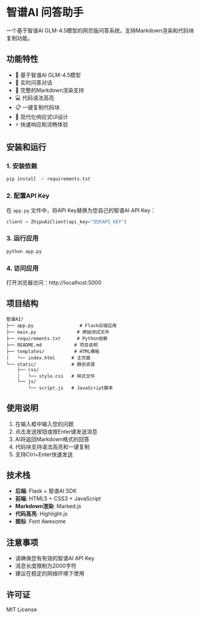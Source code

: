 # 智谱AI 问答助手

一个基于智谱AI GLM-4.5模型的网页版问答系统，支持Markdown渲染和代码块复制功能。

## 功能特性

- 🤖 基于智谱AI GLM-4.5模型
- 💬 实时问答对话
- 📝 完整的Markdown渲染支持
- 💻 代码语法高亮
- 📋 一键复制代码块
- 🎨 现代化响应式UI设计
- ⚡ 快速响应和流畅体验

## 安装和运行

### 1. 安装依赖

```bash
pip install -r requirements.txt
```

### 2. 配置API Key

在 `app.py` 文件中，将API Key替换为您自己的智谱AI API Key：

```python
client = ZhipuAiClient(api_key="您的API_KEY")
```

### 3. 运行应用

```bash
python app.py
```

### 4. 访问应用

打开浏览器访问：http://localhost:5000

## 项目结构

```
智谱AI/
├── app.py                 # Flask后端应用
├── main.py               # 原始测试文件
├── requirements.txt      # Python依赖
├── README.md            # 项目说明
├── templates/           # HTML模板
│   └── index.html      # 主页面
└── static/             # 静态资源
    ├── css/
    │   └── style.css   # 样式文件
    └── js/
        └── script.js   # JavaScript脚本
```

## 使用说明

1. 在输入框中输入您的问题
2. 点击发送按钮或按Enter键发送消息
3. AI将返回Markdown格式的回答
4. 代码块支持语法高亮和一键复制
5. 支持Ctrl+Enter快速发送

## 技术栈

- **后端**: Flask + 智谱AI SDK
- **前端**: HTML5 + CSS3 + JavaScript
- **Markdown渲染**: Marked.js
- **代码高亮**: Highlight.js
- **图标**: Font Awesome

## 注意事项

- 请确保您有有效的智谱AI API Key
- 消息长度限制为2000字符
- 建议在稳定的网络环境下使用

## 许可证

MIT License
